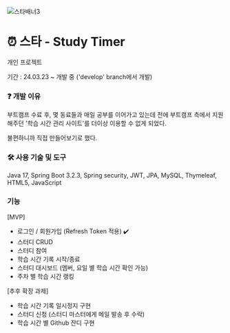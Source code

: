 ![스타배너3](https://github.com/95hyun/Algorithm/assets/151743721/ca83b5d6-b04b-48aa-82c8-b67f2ad8aff1)


# ⏰ 스타 - Study Timer
개인 프로젝트

기간 : 24.03.23 ~ 개발 중
('develop' branch에서 개발)

### ❓ 개발 이유
부트캠프 수료 후, 몇 동료들과 매일 공부를 이어가고 있는데
전에 부트캠프 측에서 지원해주던 '학습 시간 관리 사이트'를 더이상 이용할 수 없게 되었다.

불편하니까 직접 만들어보기로 했다.

### 🛠️ 사용 기술 및 도구
Java 17, Spring Boot 3.2.3, Spring security, JWT, JPA, MySQL,
Thymeleaf, HTML5, JavaScript

### 기능
[MVP]
- 로그인 / 회원가입 (Refresh Token 적용) ✔️
- 스터디 CRUD
- 스터디 참여
- 학습 시간 기록 시작/종료
- 스터디 대시보드 (멤버, 요일 별 학습 시간 확인 가능)
- 주차 별 학습 시간 랭킹

[추후 확장 과제]
- 학습 시간 기록 일시정지 구현
- 스터디 신청 (스터디 마스터에게 메일 발송 후 수락)
- 학습 시간 별 Github 잔디 구현
